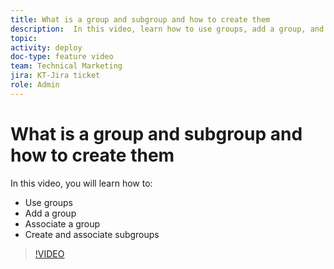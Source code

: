 ```yaml
---
title: What is a group and subgroup and how to create them
description:  In this video, learn how to use groups, add a group, and create subgroups.
topic:
activity: deploy
doc-type: feature video
team: Technical Marketing
jira: KT-Jira ticket
role: Admin
---
```

# What is a group and subgroup and how to create them

In this video, you will learn how to:

* Use groups
* Add a group
* Associate a group
* Create and associate subgroups

>[!VIDEO](https://video.tv.adobe.com/v/335070/?quality=12&learn=on)
